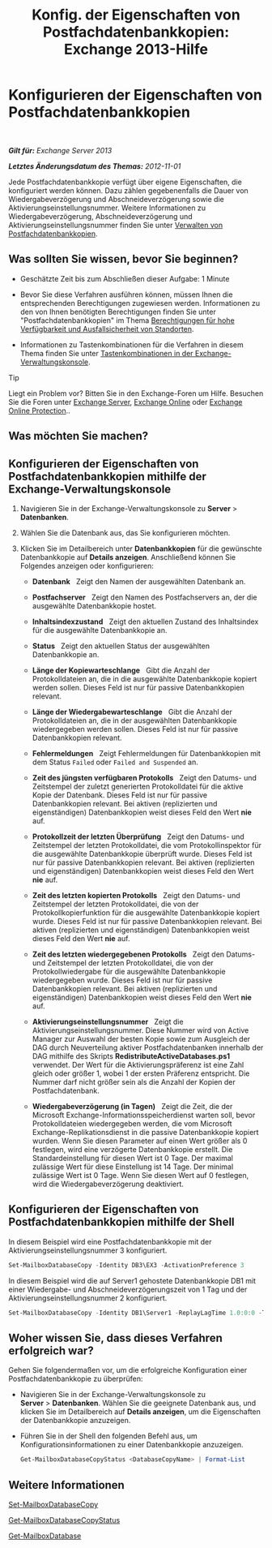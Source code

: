 ﻿---
title: 'Konfig. der Eigenschaften von Postfachdatenbankkopien: Exchange 2013-Hilfe'
TOCTitle: Konfigurieren der Eigenschaften von Postfachdatenbankkopien
ms:assetid: cf186561-ab2c-45c0-90f5-8d3ecfabeeac
ms:mtpsurl: https://technet.microsoft.com/de-de/library/Dd351151(v=EXCHG.150)
ms:contentKeyID: 50476758
ms.date: 05/22/2018
mtps_version: v=EXCHG.150
ms.translationtype: MT
---

# Konfigurieren der Eigenschaften von Postfachdatenbankkopien

 

_**Gilt für:** Exchange Server 2013_

_**Letztes Änderungsdatum des Themas:** 2012-11-01_

Jede Postfachdatenbankkopie verfügt über eigene Eigenschaften, die konfiguriert werden können. Dazu zählen gegebenenfalls die Dauer von Wiedergabeverzögerung und Abschneideverzögerung sowie die Aktivierungseinstellungsnummer. Weitere Informationen zu Wiedergabeverzögerung, Abschneideverzögerung und Aktivierungseinstellungsnummer finden Sie unter [Verwalten von Postfachdatenbankkopien](managing-mailbox-database-copies-exchange-2013-help.md).

## Was sollten Sie wissen, bevor Sie beginnen?

  - Geschätzte Zeit bis zum Abschließen dieser Aufgabe: 1 Minute

  - Bevor Sie diese Verfahren ausführen können, müssen Ihnen die entsprechenden Berechtigungen zugewiesen werden. Informationen zu den von Ihnen benötigten Berechtigungen finden Sie unter "Postfachdatenbankkopien" im Thema [Berechtigungen für hohe Verfügbarkeit und Ausfallsicherheit von Standorten](high-availability-and-site-resilience-permissions-exchange-2013-help.md).

  - Informationen zu Tastenkombinationen für die Verfahren in diesem Thema finden Sie unter [Tastenkombinationen in der Exchange-Verwaltungskonsole](keyboard-shortcuts-in-the-exchange-admin-center-exchange-online-protection-help.md).


> [!TIP]  
> Liegt ein Problem vor? Bitten Sie in den Exchange-Foren um Hilfe. Besuchen Sie die Foren unter <A href="https://go.microsoft.com/fwlink/p/?linkid=60612">Exchange Server</A>, <A href="https://go.microsoft.com/fwlink/p/?linkid=267542">Exchange Online</A> oder <A href="https://go.microsoft.com/fwlink/p/?linkid=285351">Exchange Online Protection</A>..



## Was möchten Sie machen?

## Konfigurieren der Eigenschaften von Postfachdatenbankkopien mithilfe der Exchange-Verwaltungskonsole

1.  Navigieren Sie in der Exchange-Verwaltungskonsole zu **Server** \> **Datenbanken**.

2.  Wählen Sie die Datenbank aus, das Sie konfigurieren möchten.

3.  Klicken Sie im Detailbereich unter **Datenbankkopien** für die gewünschte Datenbankkopie auf **Details anzeigen**. Anschließend können Sie Folgendes anzeigen oder konfigurieren:
    
      - **Datenbank**   Zeigt den Namen der ausgewählten Datenbank an.
    
      - **Postfachserver**   Zeigt den Namen des Postfachservers an, der die ausgewählte Datenbankkopie hostet.
    
      - **Inhaltsindexzustand**   Zeigt den aktuellen Zustand des Inhaltsindex für die ausgewählte Datenbankkopie an.
    
      - **Status**   Zeigt den aktuellen Status der ausgewählten Datenbankkopie an.
    
      - **Länge der Kopiewarteschlange**   Gibt die Anzahl der Protokolldateien an, die in die ausgewählte Datenbankkopie kopiert werden sollen. Dieses Feld ist nur für passive Datenbankkopien relevant.
    
      - **Länge der Wiedergabewarteschlange**   Gibt die Anzahl der Protokolldateien an, die in der ausgewählten Datenbankkopie wiedergegeben werden sollen. Dieses Feld ist nur für passive Datenbankkopien relevant.
    
      - **Fehlermeldungen**   Zeigt Fehlermeldungen für Datenbankkopien mit dem Status `Failed` oder `Failed and Suspended` an.
    
      - **Zeit des jüngsten verfügbaren Protokolls**   Zeigt den Datums- und Zeitstempel der zuletzt generierten Protokolldatei für die aktive Kopie der Datenbank. Dieses Feld ist nur für passive Datenbankkopien relevant. Bei aktiven (replizierten und eigenständigen) Datenbankkopien weist dieses Feld den Wert **nie** auf.
    
      - **Protokollzeit der letzten Überprüfung**   Zeigt den Datums- und Zeitstempel der letzten Protokolldatei, die vom Protokollinspektor für die ausgewählte Datenbankkopie überprüft wurde. Dieses Feld ist nur für passive Datenbankkopien relevant. Bei aktiven (replizierten und eigenständigen) Datenbankkopien weist dieses Feld den Wert **nie** auf.
    
      - **Zeit des letzten kopierten Protokolls**   Zeigt den Datums- und Zeitstempel der letzten Protokolldatei, die von der Protokollkopierfunktion für die ausgewählte Datenbankkopie kopiert wurde. Dieses Feld ist nur für passive Datenbankkopien relevant. Bei aktiven (replizierten und eigenständigen) Datenbankkopien weist dieses Feld den Wert **nie** auf.
    
      - **Zeit des letzten wiedergegebenen Protokolls**   Zeigt den Datums- und Zeitstempel der letzten Protokolldatei, die von der Protokollwiedergabe für die ausgewählte Datenbankkopie wiedergegeben wurde. Dieses Feld ist nur für passive Datenbankkopien relevant. Bei aktiven (replizierten und eigenständigen) Datenbankkopien weist dieses Feld den Wert **nie** auf.
    
      - **Aktivierungseinstellungsnummer**   Zeigt die Aktivierungseinstellungsnummer. Diese Nummer wird von Active Manager zur Auswahl der besten Kopie sowie zum Ausgleich der DAG durch Neuverteilung aktiver Postfachdatenbanken innerhalb der DAG mithilfe des Skripts **RedistributeActiveDatabases.ps1** verwendet. Der Wert für die Aktivierungspräferenz ist eine Zahl gleich oder größer 1, wobei 1 der ersten Präferenz entspricht. Die Nummer darf nicht größer sein als die Anzahl der Kopien der Postfachdatenbank.
    
      - **Wiedergabeverzögerung (in Tagen)**   Zeigt die Zeit, die der Microsoft Exchange-Informationsspeicherdienst warten soll, bevor Protokolldateien wiedergegeben werden, die vom Microsoft Exchange-Replikationsdienst in die passive Datenbankkopie kopiert wurden. Wenn Sie diesen Parameter auf einen Wert größer als 0 festlegen, wird eine verzögerte Datenbankkopie erstellt. Die Standardeinstellung für diesen Wert ist 0 Tage. Der maximal zulässige Wert für diese Einstellung ist 14 Tage. Der minimal zulässige Wert ist 0 Tage. Wenn Sie diesen Wert auf 0 festlegen, wird die Wiedergabeverzögerung deaktiviert.

## Konfigurieren der Eigenschaften von Postfachdatenbankkopien mithilfe der Shell

In diesem Beispiel wird eine Postfachdatenbankkopie mit der Aktivierungseinstellungsnummer 3 konfiguriert.

```powershell
Set-MailboxDatabaseCopy -Identity DB3\EX3 -ActivationPreference 3
```

In diesem Beispiel wird die auf Server1 gehostete Datenbankkopie DB1 mit einer Wiedergabe- und Abschneideverzögerungszeit von 1 Tag und der Aktivierungseinstellungsnummer 2 konfiguriert.

```powershell
Set-MailboxDatabaseCopy -Identity DB1\Server1 -ReplayLagTime 1.0:0:0 -TruncationLagTime 1.0:0:0 -ActivationPreference 2
```

## Woher wissen Sie, dass dieses Verfahren erfolgreich war?

Gehen Sie folgendermaßen vor, um die erfolgreiche Konfiguration einer Postfachdatenbankkopie zu überprüfen:

  - Navigieren Sie in der Exchange-Verwaltungskonsole zu **Server** \> **Datenbanken**. Wählen Sie die geeignete Datenbank aus, und klicken Sie im Detailbereich auf **Details anzeigen**, um die Eigenschaften der Datenbankkopie anzuzeigen.

  - Führen Sie in der Shell den folgenden Befehl aus, um Konfigurationsinformationen zu einer Datenbankkopie anzuzeigen.
    
    ```powershell
    Get-MailboxDatabaseCopyStatus <DatabaseCopyName> | Format-List
    ```

## Weitere Informationen

[Set-MailboxDatabaseCopy](https://technet.microsoft.com/de-de/library/dd298104\(v=exchg.150\))

[Get-MailboxDatabaseCopyStatus](https://technet.microsoft.com/de-de/library/dd298044\(v=exchg.150\))

[Get-MailboxDatabase](https://technet.microsoft.com/de-de/library/bb124924\(v=exchg.150\))
